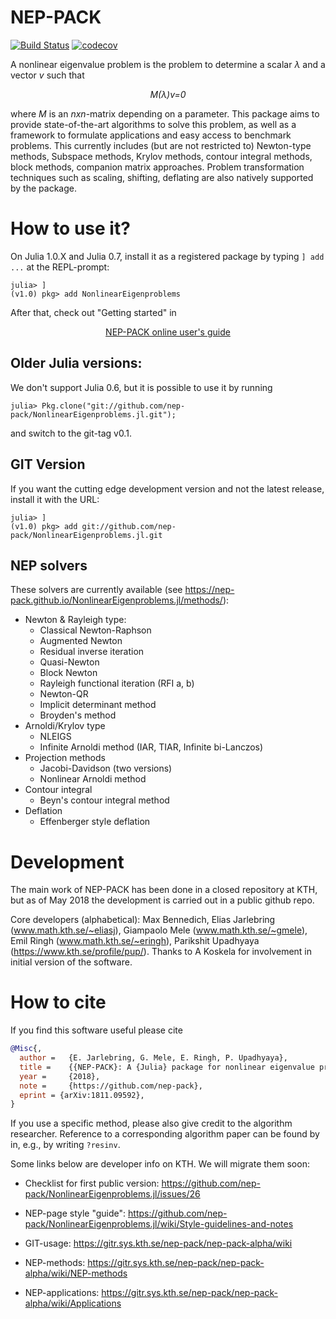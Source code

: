 # NEP-PACK

[![Build Status](https://img.shields.io/travis/nep-pack/NonlinearEigenproblems.jl.svg)](https://travis-ci.org/nep-pack/NonlinearEigenproblems.jl)
[![codecov](https://img.shields.io/codecov/c/github/nep-pack/NonlinearEigenproblems.jl.svg?label=codecov)](https://codecov.io/gh/nep-pack/NonlinearEigenproblems.jl)

A nonlinear eigenvalue problem is the problem to determine a scalar *λ* and a vector *v* such that
*<p align="center">M(λ)v=0</p>*
where *M* is an *nxn*-matrix depending on a parameter. This package aims to provide state-of-the-art algorithms to solve this problem, as well as a framework to formulate applications and easy access to benchmark problems. This currently includes (but are not restricted to) Newton-type methods, Subspace methods, Krylov methods, contour integral methods, block methods, companion matrix approaches. Problem transformation techniques such as scaling, shifting, deflating are also natively supported by the package.  

# How to use it?

On Julia 1.0.X and Julia 0.7, install it as a registered package by typing `] add ...` at the REPL-prompt:
```
julia> ]
(v1.0) pkg> add NonlinearEigenproblems
```

After that, check out "Getting started" in

<p align="center"><a href="https://nep-pack.github.io/NonlinearEigenproblems.jl">NEP-PACK online user's guide</a></p>



## Older Julia versions:

We don't support Julia 0.6, but it is possible to use it by running
```
julia> Pkg.clone("git://github.com/nep-pack/NonlinearEigenproblems.jl.git");
```
and switch to the git-tag v0.1.

## GIT Version

If you want the cutting edge development version and not the latest release, install it with the URL:
```
julia> ]
(v1.0) pkg> add git://github.com/nep-pack/NonlinearEigenproblems.jl.git
```
## NEP solvers

These solvers are currently available (see https://nep-pack.github.io/NonlinearEigenproblems.jl/methods/):

* Newton & Rayleigh type:
    * Classical Newton-Raphson
    * Augmented Newton
    * Residual inverse iteration
    * Quasi-Newton
    * Block Newton
    * Rayleigh functional iteration (RFI a, b)
    * Newton-QR
    * Implicit determinant method
    * Broyden's method 
* Arnoldi/Krylov type
    * NLEIGS
    * Infinite Arnoldi method (IAR, TIAR, Infinite bi-Lanczos)
* Projection methods
    * Jacobi-Davidson (two versions)
    * Nonlinear Arnoldi method
* Contour integral 
    * Beyn's contour integral method
* Deflation
    * Effenberger style deflation
    

# Development

The main work of NEP-PACK has been done in a closed repository at KTH, but as of May 2018 the development is carried out in a public github repo.

Core developers (alphabetical): Max Bennedich, Elias Jarlebring (www.math.kth.se/~eliasj), Giampaolo Mele (www.math.kth.se/~gmele), Emil Ringh (www.math.kth.se/~eringh), Parikshit Upadhyaya (https://www.kth.se/profile/pup/). Thanks to A Koskela for involvement in initial version of the software.

# How to cite

If you find this software useful please cite

```bibtex
@Misc{,
  author = 	 {E. Jarlebring, G. Mele, E. Ringh, P. Upadhyaya},
  title = 	 {{NEP-PACK}: A {Julia} package for nonlinear eigenvalue problems},
  year = 	 {2018},
  note = 	 {https://github.com/nep-pack},
  eprint = {arXiv:1811.09592},
}
```
If you use a specific method, please also give credit to the algorithm researcher.
Reference to a corresponding algorithm paper can be found by in, e.g., by writing `?resinv`.

Some links below are developer info on KTH. We will migrate them soon:


* Checklist for first public version: https://github.com/nep-pack/NonlinearEigenproblems.jl/issues/26

* NEP-page style "guide": https://github.com/nep-pack/NonlinearEigenproblems.jl/wiki/Style-guidelines-and-notes

* GIT-usage: https://gitr.sys.kth.se/nep-pack/nep-pack-alpha/wiki

* NEP-methods: https://gitr.sys.kth.se/nep-pack/nep-pack-alpha/wiki/NEP-methods

* NEP-applications: https://gitr.sys.kth.se/nep-pack/nep-pack-alpha/wiki/Applications

